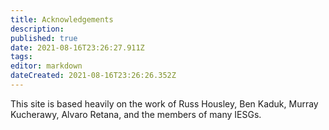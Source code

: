 ```yaml
---
title: Acknowledgements
description: 
published: true
date: 2021-08-16T23:26:27.911Z
tags: 
editor: markdown
dateCreated: 2021-08-16T23:26:26.352Z
---
```


This site is based heavily on the work of Russ Housley, Ben Kaduk, Murray Kucherawy, Alvaro Retana, and the members of many IESGs.